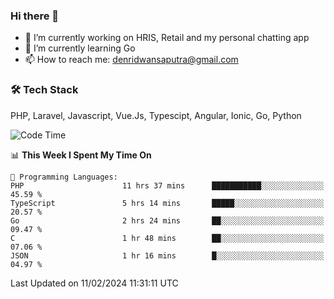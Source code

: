 ### Hi there 👋

- 🔭 I’m currently working on HRIS, Retail and my personal chatting app
- 🌱 I’m currently learning Go
- 📫 How to reach me: denridwansaputra@gmail.com


### 🛠 Tech Stack
PHP, Laravel, Javascript, Vue.Js, Typescipt, Angular, Ionic, Go, Python


<!--START_SECTION:waka-->
![Code Time](http://img.shields.io/badge/Code%20Time-4%2C228%20hrs%2017%20mins-blue)

📊 **This Week I Spent My Time On** 

```text
💬 Programming Languages: 
PHP                      11 hrs 37 mins      ███████████░░░░░░░░░░░░░░   45.59 % 
TypeScript               5 hrs 14 mins       █████░░░░░░░░░░░░░░░░░░░░   20.57 % 
Go                       2 hrs 24 mins       ██░░░░░░░░░░░░░░░░░░░░░░░   09.47 % 
C                        1 hr 48 mins        ██░░░░░░░░░░░░░░░░░░░░░░░   07.06 % 
JSON                     1 hr 16 mins        █░░░░░░░░░░░░░░░░░░░░░░░░   04.97 % 
```


 Last Updated on 11/02/2024 11:31:11 UTC
<!--END_SECTION:waka-->
